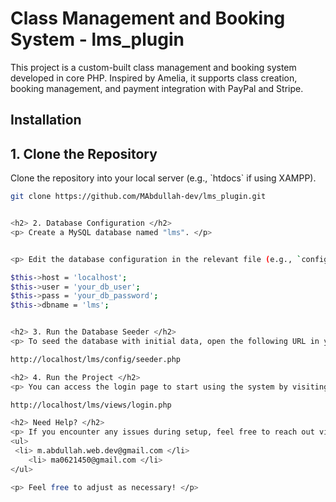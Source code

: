 ﻿# Class Management and Booking System - lms_plugin

<p>This project is a custom-built class management and booking system developed in core PHP. Inspired by Amelia, it supports class creation, booking management, and payment integration with PayPal and Stripe.</p>

## Installation

<h2>1. Clone the Repository</h2>
<p> Clone the repository into your local server (e.g., `htdocs` if using XAMPP). </p>

```bash
git clone https://github.com/MAbdullah-dev/lms_plugin.git


<h2> 2. Database Configuration </h2>
<p> Create a MySQL database named "lms". </p>


<p> Edit the database configuration in the relevant file (e.g., `config/Db.php`): </p>

$this->host = 'localhost';
$this->user = 'your_db_user';
$this->pass = 'your_db_password';
$this->dbname = 'lms';


<h2> 3. Run the Database Seeder </h2>
<p> To seed the database with initial data, open the following URL in your browser: </p>

http://localhost/lms/config/seeder.php

<h2> 4. Run the Project </h2>
<p> You can access the login page to start using the system by visiting: </p>

http://localhost/lms/views/login.php

<h2> Need Help? </h2>
<p> If you encounter any issues during setup, feel free to reach out via email: </p>
<ul>
 <li> m.abdullah.web.dev@gmail.com </li>
    <li> ma0621450@gmail.com </li>
</ul>

<p> Feel free to adjust as necessary! </p>
